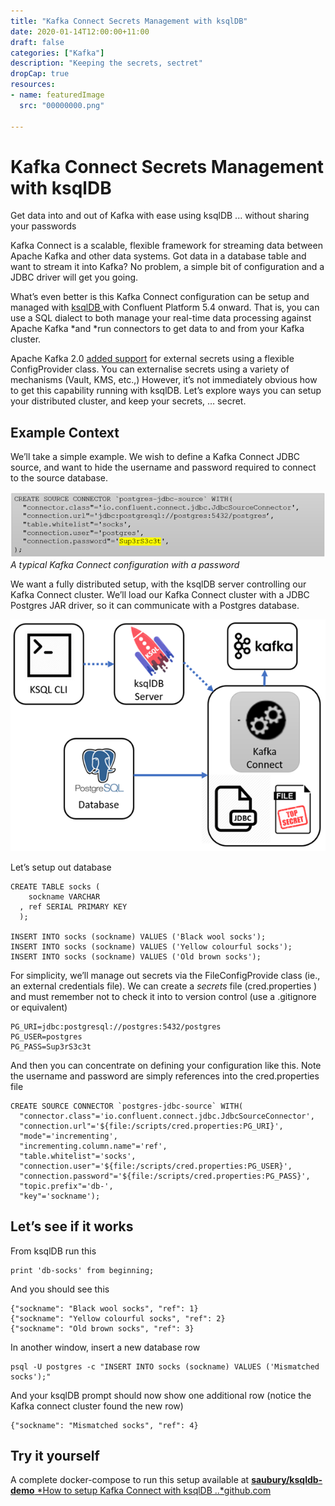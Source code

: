```yaml
---
title: "Kafka Connect Secrets Management with ksqlDB"
date: 2020-01-14T12:00:00+11:00
draft: false
categories: ["Kafka"]
description: "Keeping the secrets, sectret"
dropCap: true
resources:
- name: featuredImage
  src: "00000000.png"

---
```


# Kafka Connect Secrets Management with ksqlDB

Get data into and out of Kafka with ease using ksqlDB ... without sharing your passwords

Kafka Connect is a scalable, flexible framework for streaming data between Apache Kafka and other data systems. Got data in a database table and want to stream it into Kafka? No problem, a simple bit of configuration and a JDBC driver will get you going.


What’s even better is this Kafka Connect configuration can be setup and managed with [ksqlDB ](http://ksqldb.io)with Confluent Platform 5.4 onward. That is, you can use a SQL dialect to both manage your real-time data processing against Apache Kafka *and *run connectors to get data to and from your Kafka cluster.

Apache Kafka 2.0 [added support](https://cwiki.apache.org/confluence/display/KAFKA/KIP-297%3A+Externalizing+Secrets+for+Connect+Configurations) for external secrets using a flexible ConfigProvider class. You can externalise secrets using a variety of mechanisms (Vault, KMS, etc.,) However, it’s not immediately obvious how to get this capability running with ksqlDB. Let’s explore ways you can setup your distributed cluster, and keep your secrets, … secret.

## Example Context

We’ll take a simple example. We wish to define a Kafka Connect JDBC source, and want to hide the username and password required to connect to the source database.

![A typical Kafka Connect configuration with a password](00000001.png)*A typical Kafka Connect configuration with a password*

We want a fully distributed setup, with the ksqlDB server controlling our Kafka Connect cluster. We’ll load our Kafka Connect cluster with a JDBC Postgres JAR driver, so it can communicate with a Postgres database.

![](00000002.png)

Let’s setup out database

    CREATE TABLE socks (
        sockname VARCHAR
      , ref SERIAL PRIMARY KEY
      );

    INSERT INTO socks (sockname) VALUES ('Black wool socks');
    INSERT INTO socks (sockname) VALUES ('Yellow colourful socks');
    INSERT INTO socks (sockname) VALUES ('Old brown socks'); 

For simplicity, we’ll manage out secrets via the FileConfigProvide class (ie., an external credentials file). We can create a *secrets* file (cred.properties ) and must remember not to check it into to version control (use a .gitignore or equivalent)

    PG_URI=jdbc:postgresql://postgres:5432/postgres
    PG_USER=postgres
    PG_PASS=Sup3rS3c3t

And then you can concentrate on defining your configuration like this. Note the username and password are simply references into the cred.properties file

    CREATE SOURCE CONNECTOR `postgres-jdbc-source` WITH(
      "connector.class"='io.confluent.connect.jdbc.JdbcSourceConnector',
      "connection.url"='${file:/scripts/cred.properties:PG_URI}',
      "mode"='incrementing',
      "incrementing.column.name"='ref',
      "table.whitelist"='socks',
      "connection.user"='${file:/scripts/cred.properties:PG_USER}',
      "connection.password"='${file:/scripts/cred.properties:PG_PASS}',
      "topic.prefix"='db-',
      "key"='sockname'); 

## Let’s see if it works

From ksqlDB run this

    print 'db-socks' from beginning;

And you should see this

    {"sockname": "Black wool socks", "ref": 1}
    {"sockname": "Yellow colourful socks", "ref": 2}
    {"sockname": "Old brown socks", "ref": 3}

In another window, insert a new database row

    psql -U postgres -c "INSERT INTO socks (sockname) VALUES ('Mismatched socks');"

And your ksqlDB prompt should now show one additional row (notice the Kafka connect cluster found the new row)

    {"sockname": "Mismatched socks", "ref": 4}

## Try it yourself

A complete docker-compose to run this setup available at
[**saubury/ksqldb-demo**
*How to setup Kafka Connect with ksqlDB ..*github.com](https://github.com/saubury/ksqldb-demo/tree/master/ksqldb-connect-demo)
